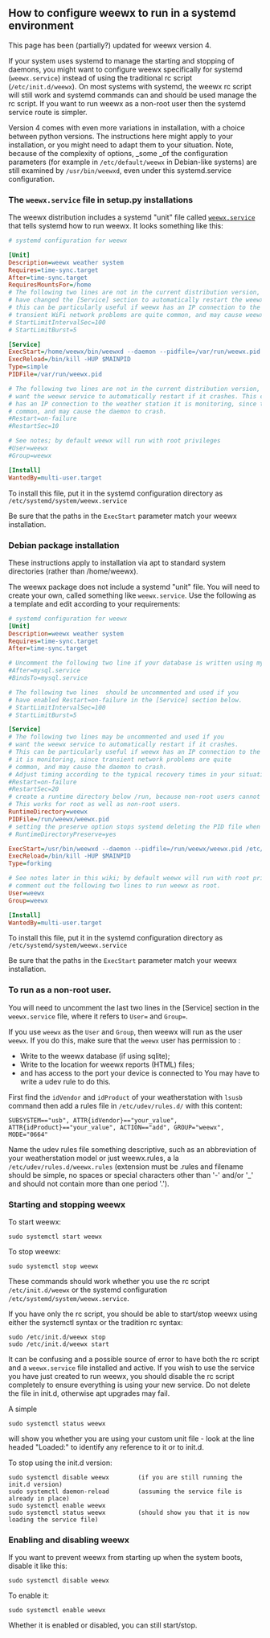 ## How to configure weewx to run in a systemd environment

This page has been (partially?) updated for weewx version 4.

If your system uses systemd to manage the starting and stopping of daemons, you might want to configure weewx specifically for systemd (`weewx.service`) instead of using the traditional rc script (`/etc/init.d/weewx`).  On most systems with systemd, the weewx rc script will still work and systemd commands can and should be used manage the rc script.
If you want to run weewx as a non-root user then the systemd service route is simpler.

Version 4 comes with even more variations in installation, with a choice between python versions.
The instructions here might apply to your installation, or you might need to adapt them to your situation.
Note, because of the complexity of options, _some _of the configuration parameters (for example in `/etc/default/weewx` in Debian-like systems) are still examined by `/usr/bin/weewxd`, even under this systemd.service configuration.

### The `weewx.service` file in setup.py installations

The weewx distribution includes a systemd "unit" file called [`weewx.service`](https://github.com/weewx/weewx/blob/master/util/systemd/weewx.service) that tells systemd how to run weewx.  It looks something like this:

```ini
# systemd configuration for weewx

[Unit]
Description=weewx weather system
Requires=time-sync.target
After=time-sync.target
RequiresMountsFor=/home
# The following two lines are not in the current distribution version, but should be uncommented and used if you
# have changed the [Service] section to automatically restart the weewx service if it crashes. As noted below,
# this can be particularly useful if weewx has an IP connection to the weather station it is monitoring, since
# transient WiFi network problems are quite common, and may cause weewx to crash.
# StartLimitIntervalSec=100
# StartLimitBurst=5

[Service]
ExecStart=/home/weewx/bin/weewxd --daemon --pidfile=/var/run/weewx.pid /home/weewx/weewx.conf
ExecReload=/bin/kill -HUP $MAINPID
Type=simple
PIDFile=/var/run/weewx.pid

# The following two lines are not in the current distribution version, but may be uncommented and used if you
# want the weewx service to automatically restart if it crashes. This can be particularly useful if weewx
# has an IP connection to the weather station it is monitoring, since transient network problems are quite
# common, and may cause the daemon to crash.
#Restart=on-failure
#RestartSec=10

# See notes; by default weewx will run with root privileges
#User=weewx
#Group=weewx

[Install]
WantedBy=multi-user.target
```

To install this file, put it in the systemd configuration directory as `/etc/systemd/system/weewx.service`

Be sure that the paths in the `ExecStart` parameter match your weewx installation.

### Debian package installation
These instructions apply to installation via apt to standard system directories (rather than /home/weewx).

The weewx package does not include a systemd "unit" file.
You will need to create your own, called something like `weewx.service`.
Use the following as a template and edit according to your requirements:
```ini
# systemd configuration for weewx
[Unit]
Description=weewx weather system
Requires=time-sync.target
After=time-sync.target

# Uncomment the following two line if your database is written using mysql or MariaDB on the same host
#After=mysql.service
#BindsTo=mysql.service

# The following two lines  should be uncommented and used if you
# have enabled Restart=on-failure in the [Service] section below.
# StartLimitIntervalSec=100
# StartLimitBurst=5

[Service]
# The following two lines may be uncommented and used if you
# want the weewx service to automatically restart if it crashes.
# This can be particularly useful if weewx has an IP connection to the weather station
# it is monitoring, since transient network problems are quite
# common, and may cause the daemon to crash.
# Adjust timing according to the typical recovery times in your situation
#Restart=on-failure
#RestartSec=20
# create a runtime directory below /run, because non-root users cannot create a file in /run itself
# This works for root as well as non-root users.
RuntimeDirectory=weewx
PIDFile=/run/weewx/weewx.pid
# setting the preserve option stops systemd deleting the PID file when weewx exits (debugging only)
# RuntimeDirectoryPreserve=yes

ExecStart=/usr/bin/weewxd --daemon --pidfile=/run/weewx/weewx.pid /etc/weewx/weewx.conf
ExecReload=/bin/kill -HUP $MAINPID
Type=forking

# See notes later in this wiki; by default weewx will run with root privileges, so
# comment out the following two lines to run weewx as root.
User=weewx
Group=weewx

[Install]
WantedBy=multi-user.target
```

To install this file, put it in the systemd configuration directory as `/etc/systemd/system/weewx.service`

Be sure that the paths in the `ExecStart` parameter match your weewx installation.

### To run as a non-root user.

You will need to uncomment the last two lines in the [Service] section in the `weewx.service` file, where it refers to  `User=` and `Group=`.

If you use `weewx` as the `User` and `Group`, then weewx will run as the user `weewx`. If you do this, make sure that the `weewx` user has permission to :
- Write to the weewx database (if using sqlite);
- Write to the location for weewx reports (HTML) files;
- and has access to the port your device is connected to You may have to write a udev rule to do this.

First find the `idVendor` and `idProduct` of your weatherstation with `lsusb` command then  add a rules file in `/etc/udev/rules.d/` with this content:

```shell
SUBSYSTEM=="usb", ATTR{idVendor}=="your_value", ATTR{idProduct}=="your_value", ACTION=="add", GROUP="weewx", MODE="0664"
```
Name the udev rules file something descriptive, such as an abbreviation of your weatherstation model or just weewx.rules, a la `/etc/udev/rules.d/weewx.rules` (extension must be .rules and filename should be simple, no spaces or special characters other than '-' and/or '_' and should not contain more than one period '.').

### Starting and stopping weewx

To start weewx:

    sudo systemctl start weewx

To stop weewx:

    sudo systemctl stop weewx

These commands should work whether you use the rc script `/etc/init.d/weewx` or the systemd configuration `/etc/systemd/system/weewx.service`.

If you have only the rc script, you should be able to start/stop weewx using either the systemctl syntax or the tradition rc syntax:

    sudo /etc/init.d/weewx stop
    sudo /etc/init.d/weewx start

It can be confusing and a possible source of error to have  both the rc script and a `weewx.service` file installed and active.
If you wish to use the service you have just created to run weewx, you should disable the rc script completely to ensure everything is using your new service.
Do not delete the file in init.d, otherwise apt upgrades may fail.

A simple

    sudo systemctl status weewx

will show you whether you are using your custom unit file - look at the line headed "Loaded:" to identify any reference to it or to init.d.

To stop using the init.d version:

    sudo systemctl disable weewx        (if you are still running the init.d version)
    sudo systemctl daemon-reload        (assuming the service file is already in place)
    sudo systemctl enable weewx
    sudo systemctl status weewx         (should show you that it is now loading the service file)


### Enabling and disabling weewx

If you want to prevent weewx from starting up when the system boots, disable it like this:

    sudo systemctl disable weewx

To enable it:

    sudo systemctl enable weewx

Whether it is enabled or disabled, you can still start/stop.
